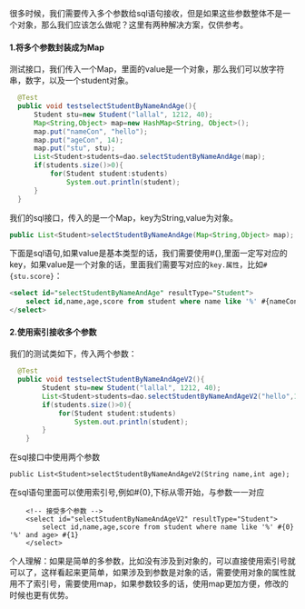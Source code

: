 很多时候，我们需要传入多个参数给sql语句接收，但是如果这些参数整体不是一个对象，那么我们应该怎么做呢？这里有两种解决方案，仅供参考。
#### 1.将多个参数封装成为Map
测试接口，我们传入一个Map，里面的value是一个对象，那么我们可以放字符串，数字，以及一个student对象。
``` java
  @Test
  public void testselectStudentByNameAndAge(){
      Student stu=new Student("lallal", 1212, 40);
      Map<String,Object> map=new HashMap<String, Object>();
      map.put("nameCon", "hello");
      map.put("ageCon", 14);
      map.put("stu", stu);
      List<Student>students=dao.selectStudentByNameAndAge(map);
      if(students.size()>0){
          for(Student student:students)
              System.out.println(student);
      }
  }
```
我们的sql接口，传入的是一个Map，key为String,value为对象。
``` java
public List<Student>selectStudentByNameAndAge(Map<String,Object> map);
```
下面是sql语句,如果value是基本类型的话，我们需要使用#{},里面一定写对应的key，如果value是一个对象的话，里面我们需要写对应的`key.属性`，比如`#{stu.score}`：
``` sql
<select id="selectStudentByNameAndAge" resultType="Student">
    select id,name,age,score from student where name like '%' #{nameCon} '%' and age> #{ageCon} and score>#{stu.score}
</select>
```

#### 2.使用索引接收多个参数
我们的测试类如下，传入两个参数：
``` java
  @Test
  public void testselectStudentByNameAndAgeV2(){
        Student stu=new Student("lallal", 1212, 40);
        List<Student>students=dao.selectStudentByNameAndAgeV2("hello",14);
        if(students.size()>0){
            for(Student student:students)
                System.out.println(student);
        }
    }
```
在sql接口中使用两个参数
```
public List<Student>selectStudentByNameAndAgeV2(String name,int age);
```
在sql语句里面可以使用索引号,例如#{0},下标从零开始，与参数一一对应
```
    <!-- 接受多个参数 -->
    <select id="selectStudentByNameAndAgeV2" resultType="Student">
        select id,name,age,score from student where name like '%' #{0} '%' and age> #{1}
    </select>
```
个人理解：如果是简单的多参数，比如没有涉及到对象的，可以直接使用索引号就可以了，这样看起来更简单，如果涉及到参数是对象的话，需要使用对象的属性就用不了索引号，需要使用map，如果参数较多的话，使用map更加方便，修改的时候也更有优势。